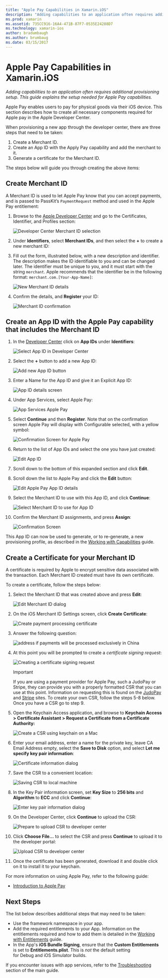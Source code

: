 ```yaml
---
title: "Apple Pay Capabilities in Xamarin.iOS"
description: "Adding capabilities to an application often requires additional provisioning setup. This guide explains the setup needed for Apple Pay capabilities."
ms.prod: xamarin
ms.assetid: 735CC916-16A4-471B-87F7-0535E24288D7
ms.technology: xamarin-ios
author: bradumbaugh
ms.author: brumbaug
ms.date: 03/15/2017
---
```


# Apple Pay Capabilities in Xamarin.iOS

_Adding capabilities to an application often requires additional provisioning setup. This guide explains the setup needed for Apple Pay capabilities._

Apple Pay enables users to pay for physical goods via their iOS device. This section describes how to create all necessary components required for Apple pay in the Apple Developer Center.

When provisioning a new app through the developer center, there are three steps that need to be taken:

1.	Create a Merchant ID.
2.	Create an App ID with the Apply Pay capability and add the merchant to it.
3.	Generate a certificate for the Merchant ID.

The steps below will guide you through creating the above items:

<a name="merchantid" />

## Create Merchant ID

A Merchant ID is used to let Apple Pay know that you can accept payments, and is passed to PassKit’s `PaymentRequest` method and used in the Apple Pay entitlement:

1.	Browse to the [Apple Developer Center](https://developer.apple.com/account/) and go to the Certificates, Identifier, and Profiles section: 
 
    ![Developer Center Merchant ID selection](apple-pay-capabilities-images/image57.png)

2.	Under **Identifiers**, select **Merchant IDs**, and then select the **+** to create a new merchant ID:  

3.	Fill out the form, illustrated below, with a new description and identifier. The description makes the ID identifiable to you and can be changed later. The identifier must be unique to you, and it must start with the string `merchant`. Apple recommends that the identifier be in the following format: `merchant.com.[Your-App-Name]`:
   
    ![New Merchant ID details](apple-pay-capabilities-images/image58.png)

4.	Confirm the details, and **Register** your ID: 
    
    ![Merchant ID confirmation](apple-pay-capabilities-images/image59.png)

<a name="appid" />

## Create an App ID with the Apple Pay capability that includes the Merchant ID

1.	In the [Developer Center](https://developer.apple.com/account/) click on **App IDs** under **Identifiers**: 
    
    ![Select App ID in Developer Center](apple-pay-capabilities-images/image6.png)

2.	Select the **+** button to add a new App ID: 
   
    ![Add new App ID button](apple-pay-capabilities-images/image27.png)

3.	Enter a Name for the App ID and give it an Explicit App ID:    
   
    ![App ID details screen ](apple-pay-capabilities-images/image35.png)

4.	Under App Services, select Apple Pay:    
  
    ![App Services Apple Pay](apple-pay-capabilities-images/image36.png)

5.	Select **Continue** and then **Register**. Note that on the confirmation screen Apple Pay will display with Configurable selected, with a yellow symbol: 
   
    ![Confirmation Screen for Apple Pay](apple-pay-capabilities-images/image37.png)

6.	Return to the list of App IDs and select the one you have just created:  
   
    ![Edit App ID](apple-pay-capabilities-images/image38.png)

7.	Scroll down to the bottom of this expanded section and click **Edit**.
8.	Scroll down the list to Apple Pay and click the **Edit** button:  
    
    ![Edit Apple Pay App ID details](apple-pay-capabilities-images/image39.png)

9.	Select the Merchant ID to use with this App ID, and click **Continue**:  
    
    ![Select Merchant ID to use for App ID](apple-pay-capabilities-images/image40.png)

10.	Confirm the Merchant ID assignments, and press **Assign**:  
    
    ![Confirmation Screen](apple-pay-capabilities-images/image41.png)

This App ID can now be used to generate, or to re-generate, a new provisioning profile, as described in the [Working with Capabilities](~/ios/deploy-test/provisioning/capabilities/index.md) guide. 

<a name="certificate" />

## Create a Certificate for your Merchant ID

A certificate is required by Apple to encrypt sensitive data associated with the transaction. Each Merchant ID created must have its own certificate. 

To create a certificate, follow the steps below:

1.	Select the Merchant ID that was created above and press **Edit**: 
    
    ![Edit Merchant ID dialog](apple-pay-capabilities-images/image42.png)

2.	On the iOS Merchant ID Settings screen, click **Create Certificate**: 
   
    ![Create payment processing certificate](apple-pay-capabilities-images/image43.png)

3.	Answer the following question: 

    ![address if payments will be processed exclusively in China](apple-pay-capabilities-images/image44.png)

4.	At this point you will be prompted to create a _certificate signing request_: 

    ![Creating a certificate signing request](apple-pay-capabilities-images/image45.png)
    
    > [!IMPORTANT]
    > If you are using a payment provider for Apple Pay, such a JudoPay or Stripe, they can provide you with a properly formatted CSR that you can use at this point. Information on requesting this is found on the [JudoPay](https://www.judopay.com/docs/version-52/apple-pay/getting-started/#create-an-apple-pay-certificate) and [Stripe](https://stripe.com/docs/apple-pay/apps#csr) sites. To create your own CSR, follow the steps 5-8 below. Once you have a CSR go to step 9.

5.	Open the Keychain Access application, and browse to **Keychain Access > Certificate Assistant > Request a Certificate from a Certificate Authority:** 

     ![Create a CSR using keychain on a Mac](apple-pay-capabilities-images/image46.png)

6.	Enter your email address, enter a name for the private key, leave CA Email Address empty, select the **Save to Disk** option, and select **Let me specify key pair information**:

     ![Certificate information dialog](apple-pay-capabilities-images/image47.png)

7.	Save the CSR to a convenient location: 

     ![Saving CSR to local machine](apple-pay-capabilities-images/image48.png)

8.	In the Key Pair information screen, set **Key Size** to **256 bits** and **Algorithm** to **ECC** and click **Continue**:

     ![Enter key pair information dialog](apple-pay-capabilities-images/image49.png)

9.	On the Developer Center, click **Continue** to upload the CSR: 

     ![Prepare to upload CSR to developer center](apple-pay-capabilities-images/image50.png)

10.	Click **Choose File…** to select the CSR and press **Continue** to upload it to the developer portal: 

     ![Upload CSR to developer center](apple-pay-capabilities-images/image51.png)

11.	Once the certificate has been generated, download it and double click on it to install it to your keychain.

For more information on using Apple Pay, refer to the following guide:

*	[Introduction to Apple Pay](~/ios/platform/apple-pay.md)

## Next Steps
 
The list below describes additional steps that may need to be taken:

* Use the framework namespace in your app.
* Add the required entitlements to your App. Information on the entitlements required and how to add them is detailed in the [Working with Entitlements](~/ios/deploy-test/provisioning/entitlements.md) guide.
* In the App's **iOS Bundle Signing**, ensure that the **Custom Entitlements** is set to **Entitlements.plist**. This is _not_ the default setting for Debug and iOS Simulator builds.

If you encounter issues with app services, refer to the [Troubleshooting](~/ios/deploy-test/provisioning/capabilities/index.md) section of the main guide.